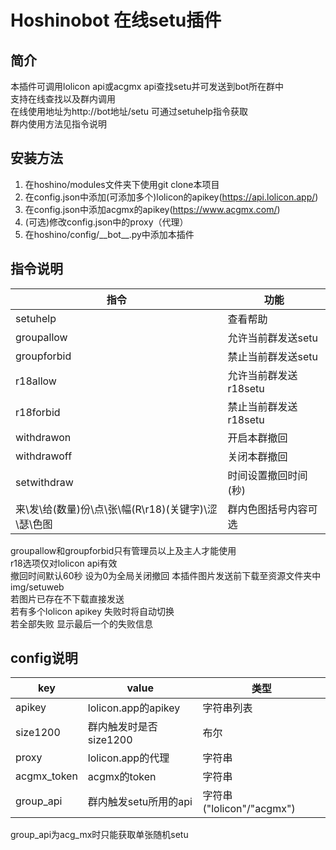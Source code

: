 # Hoshinobot 在线setu插件
## 简介
本插件可调用lolicon api或acgmx api查找setu并可发送到bot所在群中\
支持在线查找以及群内调用\
在线使用地址为http://bot地址/setu
可通过setuhelp指令获取\
群内使用方法见指令说明

## 安装方法
1. 在hoshino/modules文件夹下使用git clone本项目
2. 在config.json中添加(可添加多个)lolicon的apikey(<https://api.lolicon.app/>)
3. 在config.json中添加acgmx的apikey(<https://www.acgmx.com/>)
4. (可选)修改config.json中的proxy（代理）
5. 在hoshino/config/\_\_bot\_\_.py中添加本插件

## 指令说明
|指令|功能|
|---|---|
|setuhelp|查看帮助|
|groupallow|允许当前群发送setu|
|groupforbid|禁止当前群发送setu|
|r18allow|允许当前群发送r18setu|
|r18forbid|禁止当前群发送r18setu|
|withdrawon|开启本群撤回|
|withdrawoff|关闭本群撤回|
|setwithdraw|时间设置撤回时间(秒)|
|来\\发\\给(数量)份\\点\\张\\幅(R\\r18)(关键字)\\涩\\瑟\\色图|群内色图括号内容可选|

groupallow和groupforbid只有管理员以上及主人才能使用\
r18选项仅对lolicon api有效\
撤回时间默认60秒 设为0为全局关闭撤回
本插件图片发送前下载至资源文件夹中img/setuweb\
若图片已存在不下载直接发送\
若有多个lolicon apikey 失败时将自动切换\
若全部失败 显示最后一个的失败信息

## config说明
|key|value|类型|
|---|---|---|
|apikey|lolicon.app的apikey|字符串列表|
|size1200|群内触发时是否size1200|布尔|
|proxy|lolicon.app的代理|字符串|
|acgmx_token|acgmx的token|字符串|
|group_api|群内触发setu所用的api|字符串("lolicon"/"acgmx")|

group_api为acg_mx时只能获取单张随机setu 